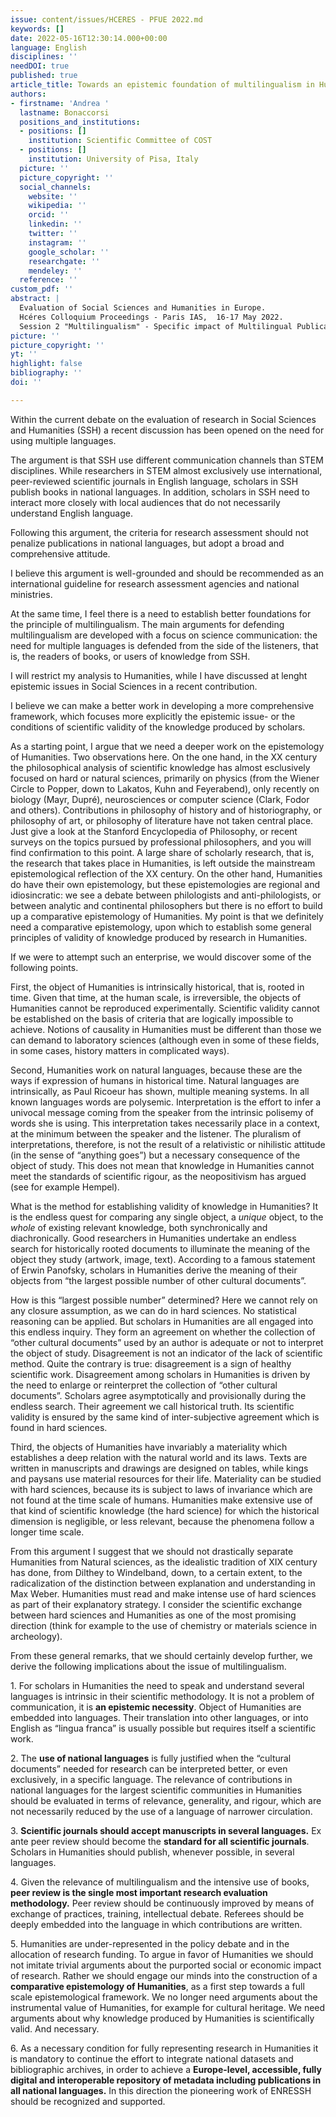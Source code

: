```yaml
---
issue: content/issues/HCERES - PFUE 2022.md
keywords: []
date: 2022-05-16T12:30:14.000+00:00
language: English
disciplines: ''
needDOI: true
published: true
article_title: Towards an epistemic foundation of multilingualism in Humanities
authors:
- firstname: 'Andrea '
  lastname: Bonaccorsi
  positions_and_institutions:
  - positions: []
    institution: Scientific Committee of COST
  - positions: []
    institution: University of Pisa, Italy
  picture: ''
  picture_copyright: ''
  social_channels:
    website: ''
    wikipedia: ''
    orcid: ''
    linkedin: ''
    twitter: ''
    instagram: ''
    google_scholar: ''
    researchgate: ''
    mendeley: ''
  reference: ''
custom_pdf: ''
abstract: |
  Evaluation of Social Sciences and Humanities in Europe.
  Hcéres Colloquium Proceedings - Paris IAS,  16-17 May 2022.
  Session 2 "Multilingualism" - Specific impact of Multilingual Publications
picture: ''
picture_copyright: ''
yt: ''
highlight: false
bibliography: ''
doi: ''

---
```

Within the current debate on the evaluation of research in Social Sciences and Humanities (SSH) a recent discussion has been opened on the need for using multiple languages.

The argument is that SSH use different communication channels than STEM disciplines. While researchers in STEM almost exclusively use international, peer-reviewed scientific journals in English language, scholars in SSH publish books in national languages. In addition, scholars in SSH need to interact more closely with local audiences that do not necessarily understand English language.

Following this argument, the criteria for research assessment should not penalize publications in national languages, but adopt a broad and comprehensive attitude.

I believe this argument is well-grounded and should be recommended as an international guideline for research assessment agencies and national ministries.

At the same time, I feel there is a need to establish better foundations for the principle of multilingualism. The main arguments for defending multilingualism are developed with a focus on science communication: the need for multiple languages is defended from the side of the listeners, that is, the readers of books, or users of knowledge from SSH.

I will restrict my analysis to Humanities, while I have discussed at lenght epistemic issues in Social Sciences in a recent contribution.

I believe we can make a better work in developing a more comprehensive framework, which focuses more explicitly the epistemic issue- or the conditions of scientific validity of the knowledge produced by scholars.

As a starting point, I argue that we need a deeper work on the epistemology of Humanities. Two observations here. On the one hand, in the XX century the philosophical analysis of scientific knowledge has almost esclusively focused on hard or natural sciences, primarily on physics (from the Wiener Circle to Popper, down to Lakatos, Kuhn and Feyerabend), only recently on biology (Mayr, Dupré), neurosciences or computer science (Clark, Fodor and others). Contributions in philosophy of history and of historiography, or philosophy of art, or philosophy of literature have not taken central place. Just give a look at the Stanford Encyclopedia of Philosophy, or recent surveys on the topics pursued by professional philosophers, and you will find confirmation to this point. A large share of scholarly research, that is, the research that takes place in Humanities, is left outside the mainstream epistemological reflection of the XX century. On the other hand, Humanities do have their own epistemology, but these epistemologies are regional and idiosincratic: we see a debate between philologists and anti-philologists, or between analytic and continental philosophers but there is no effort to build up a comparative epistemology of Humanities. My point is that we definitely need a comparative epistemology, upon which to establish some general principles of validity of knowledge produced by research in Humanities.

If we were to attempt such an enterprise, we would discover some of the following points.

First, the object of Humanities is intrinsically historical, that is, rooted in time. Given that time, at the human scale, is irreversible, the objects of Humanities cannot be reproduced experimentally. Scientific validity cannot be established on the basis of criteria that are logically impossible to achieve. Notions of causality in Humanities must be different than those we can demand to laboratory sciences (although even in some of these fields, in some cases, history matters in complicated ways).

Second, Humanities work on natural languages, because these are the ways if expression of humans in historical time. Natural languages are intrinsically, as Paul Ricoeur has shown, multiple meaning systems. In all known languages words are polysemic. Interpretation is the effort to infer a univocal message coming from the speaker from the intrinsic polisemy of words she is using. This interpretation takes necessarily place in a context, at the minimum between the speaker and the listener. The pluralism of interpretations, therefore, is not the result of a relativistic or nihilistic attitude (in the sense of “anything goes”) but a necessary consequence of the object of study. This does not mean that knowledge in Humanities cannot meet the standards of scientific rigour, as the neopositivism has argued (see for example Hempel).

What is the method for establishing validity of knowledge in Humanities? It is the endless quest for comparing any single object, a _unique_ object, to the _whole_ of existing relevant knowledge, both synchronically and diachronically. Good researchers in Humanities undertake an endless search for historically rooted documents to illuminate the meaning of the object they study (artwork, image, text). According to a famous statement of Erwin Panofsky, scholars in Humanities derive the meaning of their objects from “the largest possible number of other cultural documents”.

How is this “largest possible number” determined? Here we cannot rely on any closure assumption, as we can do in hard sciences. No statistical reasoning can be applied. But scholars in Humanities are all engaged into this endless inquiry. They form an agreement on whether the collection of “other cultural documents” used by an author is adequate or not to interpret the object of study. Disagreement is not an indicator of the lack of scientific method. Quite the contrary is true: disagreement is a sign of healthy scientific work. Disagreement among scholars in Humanities is driven by the need to enlarge or reinterpret the collection of “other cultural documents”. Scholars agree asymptotically and provisionally during the endless search. Their agreement we call historical truth. Its scientific validity is ensured by the same kind of inter-subjective agreement which is found in hard sciences.

Third, the objects of Humanities have invariably a materiality which establishes a deep relation with the natural world and its laws. Texts are written in manuscripts and drawings are designed on tables, while kings and paysans use material resources for their life. Materiality can be studied with hard sciences, because its is subject to laws of invariance which are not found at the time scale of humans. Humanities make extensive use of that kind of scientific knowledge (the hard science) for which the historical dimension is negligible, or less relevant, because the phenomena follow a longer time scale.

From this argument I suggest that we should not drastically separate Humanities from Natural sciences, as the idealistic tradition of XIX century has done, from Dilthey to Windelband, down, to a certain extent, to the radicalization of the distinction between explanation and understanding in Max Weber. Humanities must read and make intense use of hard sciences as part of their explanatory strategy. I consider the scientific exchange between hard sciences and Humanities as one of the most promising direction (think for example to the use of chemistry or materials science in archeology).

From these general remarks, that we should certainly develop further, we derive the following implications about the issue of multilingualism.

1\. For scholars in Humanities the need to speak and understand several languages is intrinsic in their scientific methodology. It is not a problem of communication, it is **an epistemic necessity**. Object of Humanities are embedded into languages. Their translation into other languages, or into English as “lingua franca” is usually possible but requires itself a scientific work.

2\. The **use of national languages** is fully justified when the “cultural documents” needed for research can be interpreted better, or even exclusively, in a specific language. The relevance of contributions in national languages for the largest scientific communities in Humanities should be evaluated in terms of relevance, generality, and rigour, which are not necessarily reduced by the use of a language of narrower circulation.

3\. **Scientific journals should accept manuscripts in several languages.** Ex ante peer review should become the **standard for all scientific journals**. Scholars in Humanities should publish, whenever possible, in several languages.

4\. Given the relevance of multilingualism and the intensive use of books, **peer review is the single most important research evaluation methodology.** Peer review should be continuously improved by means of exchange of practices, training, intellectual debate. Referees should be deeply embedded into the language in which contributions are written.

5\. Humanities are under-represented in the policy debate and in the allocation of research funding. To argue in favor of Humanities we should not imitate trivial arguments about the purported social or economic impact of research. Rather we should engage our minds into the construction of a **comparative epistemology of Humanities**, as a first step towards a full scale epistemological framework. We no longer need arguments about the instrumental value of Humanities, for example for cultural heritage. We need arguments about why knowledge produced by Humanities is scientifically valid. And necessary.

6\. As a necessary condition for fully representing research in Humanities it is mandatory to continue the effort to integrate national datasets and bibliographic archives, in order to achieve a **Europe-level, accessible, fully digital and interoperable repository of metadata including publications in all national languages.** In this direction the pioneering work of ENRESSH should be recognized and supported.